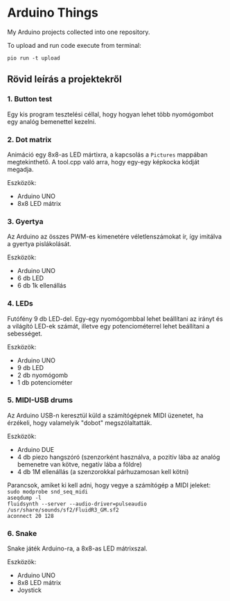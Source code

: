 # Arduino Things

My Arduino projects collected into one repository.

To upload and run code execute from terminal:

`pio run -t upload`

## Rövid leírás a projektekről

### 1. Button test

Egy kis program tesztelési céllal, hogy hogyan lehet több nyomógombot egy analóg bemenettel kezelni.

### 2. Dot matrix

Animáció egy 8x8-as LED mártixra, a kapcsolás a `Pictures` mappában megtekinthető. A tool.cpp való arra, hogy egy-egy képkocka kódját megadja.

Eszközök:  
- Arduino UNO  
- 8x8 LED mátrix

### 3. Gyertya

Az Arduino az összes PWM-es kimenetére véletlenszámokat ír, így imitálva a gyertya pislákolását.

Eszközök:  
- Arduino UNO  
- 6 db LED  
- 6 db 1k ellenállás  

### 4. LEDs

Futófény 9 db LED-del. Egy-egy nyomógombbal lehet beállítani az irányt és a világító LED-ek számát, illetve egy potenciométerrel lehet beállítani a sebességet.

Eszközök:  
- Arduino UNO  
- 9 db LED  
- 2 db nyomógomb  
- 1 db potenciométer  

### 5. MIDI-USB drums

Az Arduino USB-n keresztül küld a számítógépnek MIDI üzenetet, ha érzékeli, hogy valamelyik "dobot" megszólaltatták.

Eszközök:  
- Arduino DUE  
- 4 db piezo hangszóró (szenzorként használva, a pozitív lába az analóg bemenetre van kötve, negatív lába a földre)  
- 4 db 1M ellenállás (a szenzorokkal párhuzamosan kell kötni)  

Parancsok, amiket ki kell adni, hogy vegye a számítógép a MIDI jeleket:  
`sudo modprobe snd_seq_midi`  
`aseqdump -l`  
`fluidsynth --server --audio-driver=pulseaudio /usr/share/sounds/sf2/FluidR3_GM.sf2`  
`aconnect 20 128`

### 6. Snake

Snake játék Arduino-ra, a 8x8-as LED mátrixszal.

Eszközök:  
- Arduino UNO  
- 8x8 LED mátrix  
- Joystick  
